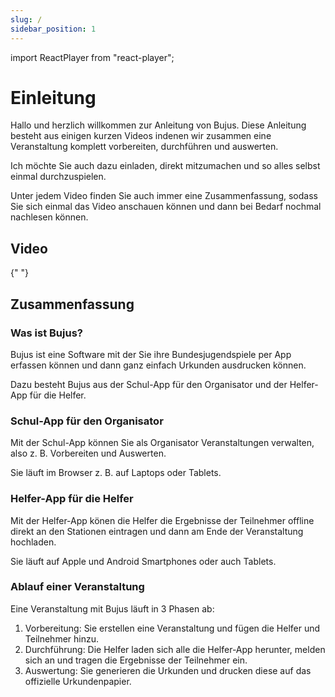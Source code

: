 ```yaml
---
slug: /
sidebar_position: 1
---
```


import ReactPlayer from "react-player";

# Einleitung

Hallo und herzlich willkommen zur Anleitung von Bujus. Diese Anleitung besteht aus einigen kurzen Videos indenen wir zusammen eine Veranstaltung komplett vorbereiten, durchführen und auswerten.

Ich möchte Sie auch dazu einladen, direkt mitzumachen und so alles selbst einmal durchzuspielen.

Unter jedem Video finden Sie auch immer eine Zusammenfassung, sodass Sie sich einmal das Video anschauen können und dann bei Bedarf nochmal nachlesen können.

## Video

<div className="video__wrapper">
  <ReactPlayer
    className="video__player"
    controls
    config={{
      file: {
        attributes: {
          poster:
            "https://uploads-ssl.webflow.com/60cb8d6c93a6a6dfa3b7f245/64345e1514a8f53d8aad199e_school-instructions-video-thumbnail.jpg",
        },
      },
    }}
    height="100%"
    url="https://storage.googleapis.com/files.school-app.bujus.de/school-instructions-v2-compressed.mp4"
    width="100%"
  />
</div>
­{" "}

## Zusammenfassung

### Was ist Bujus?

Bujus ist eine Software mit der Sie ihre Bundesjugendspiele per App erfassen können und dann ganz einfach Urkunden ausdrucken können.

Dazu besteht Bujus aus der Schul-App für den Organisator und der Helfer-App für die Helfer.

### Schul-App für den Organisator

Mit der Schul-App können Sie als Organisator Veranstaltungen verwalten, also z. B. Vorbereiten und Auswerten.

Sie läuft im Browser z. B. auf Laptops oder Tablets.

### Helfer-App für die Helfer

Mit der Helfer-App könen die Helfer die Ergebnisse der Teilnehmer offline direkt an den Stationen eintragen und dann am Ende der Veranstaltung hochladen.

Sie läuft auf Apple und Android Smartphones oder auch Tablets.

### Ablauf einer Veranstaltung

Eine Veranstaltung mit Bujus läuft in 3 Phasen ab:

1. Vorbereitung: Sie erstellen eine Veranstaltung und fügen die Helfer und Teilnehmer hinzu.
2. Durchführung: Die Helfer laden sich alle die Helfer-App herunter, melden sich an und tragen die Ergebnisse der Teilnehmer ein.
3. Auswertung: Sie generieren die Urkunden und drucken diese auf das offizielle Urkundenpapier.
